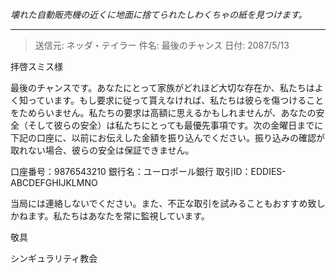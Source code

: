 _壊れた自動販売機の近くに地面に捨てられたしわくちゃの紙を見つけます。_

---

> 送信元: ネッダ・テイラー
> 件名: 最後のチャンス
> 日付: 2087/5/13

拝啓スミス様

最後のチャンスです。あなたにとって家族がどれほど大切な存在か、私たちはよく知っています。もし要求に従って貰えなければ、私たちは彼らを傷つけることをためらいません。私たちの要求は高額に思えるかもしれませんが、あなたの安全（そして彼らの安全）は私たちにとっても最優先事項です。次の金曜日までに下記の口座に、以前にお伝えした金額を振り込んでください。振り込みの確認が取れない場合、彼らの安全は保証できません。

口座番号：9876543210
銀行名：ユーロポール銀行
取引ID：EDDIES-ABCDEFGHIJKLMNO

当局には連絡しないでください。また、不正な取引を試みることもおすすめ致しかねます。私たちはあなたを常に監視しています。

敬具

シンギュラリティ教会
